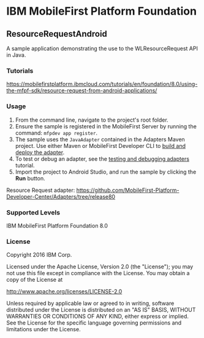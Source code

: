 IBM MobileFirst Platform Foundation
===
## ResourceRequestAndroid
A sample application demonstrating the use to the WLResourceRequest API in Java.

### Tutorials
https://mobilefirstplatform.ibmcloud.com/tutorials/en/foundation/8.0/using-the-mfpf-sdk/resource-request-from-android-applications/

### Usage

1. From the command line, navigate to the project's root folder.
2. Ensure the sample is registered in the MobileFirst Server by running the command: `mfpdev app register`.
3. The sample uses the `JavaAdapter` contained in the Adapters Maven project. Use either Maven or MobileFirst Developer CLI to [build and deploy the adapter](https://mobilefirstplatform.ibmcloud.com/tutorials/en/foundation/8.0/adapters/creating-adapters/).
4. To test or debug an adapter, see the [testing and debugging adapters](https://mobilefirstplatform.ibmcloud.com/tutorials/en/foundation/8.0/adapters/testing-and-debugging-adapters) tutorial.
5. Import the project to Android Studio, and run the sample by clicking the **Run** button.

Resource Request adapter: https://github.com/MobileFirst-Platform-Developer-Center/Adapters/tree/release80

### Supported Levels
IBM MobileFirst Platform Foundation 8.0

### License
Copyright 2016 IBM Corp.

Licensed under the Apache License, Version 2.0 (the "License");
you may not use this file except in compliance with the License.
You may obtain a copy of the License at

http://www.apache.org/licenses/LICENSE-2.0

Unless required by applicable law or agreed to in writing, software
distributed under the License is distributed on an "AS IS" BASIS,
WITHOUT WARRANTIES OR CONDITIONS OF ANY KIND, either express or implied.
See the License for the specific language governing permissions and
limitations under the License.
